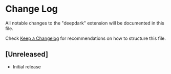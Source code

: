 # Change Log

All notable changes to the "deepdark" extension will be documented in this file.

Check [Keep a Changelog](http://keepachangelog.com/) for recommendations on how to structure this file.

## [Unreleased]

- Initial release
